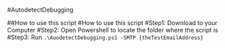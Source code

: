 #AutodetectDebugging

##How to use this script
#How to use this script
#Step1: Download to your Computer 
#Step2: Open Powershell to locate the folder where the script is
#Step3: Run `.\AuodetectDebugging.ps1 -SMTP {theTestEmailAddress}`
